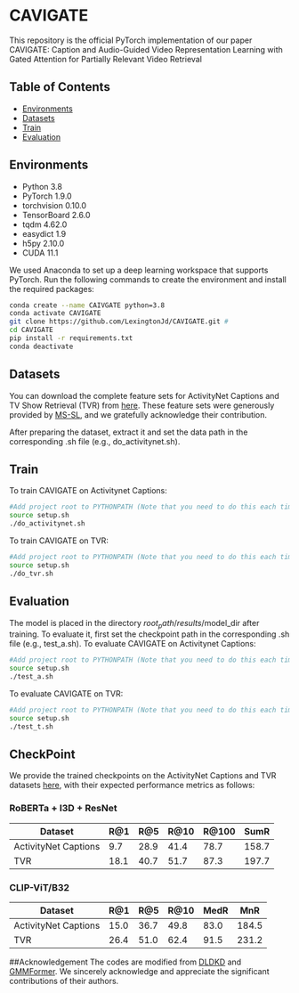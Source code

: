 # CAVIGATE
This repository is the official PyTorch implementation of our paper CAVIGATE: Caption and Audio-Guided Video Representation Learning with Gated Attention for Partially Relevant Video Retrieval

## Table of Contents
- [Environments](#environments)
- [Datasets](#Datasets)
- [Train](#Train)
- [Evaluation](#Evaluation)
## Environments
- Python 3.8  
- PyTorch 1.9.0  
- torchvision 0.10.0  
- TensorBoard 2.6.0  
- tqdm 4.62.0  
- easydict 1.9  
- h5py 2.10.0  
- CUDA 11.1

We used Anaconda to set up a deep learning workspace that supports PyTorch. Run the following commands to create the environment and install the required packages:
```bash
conda create --name CAIVGATE python=3.8
conda activate CAVIGATE
git clone https://github.com/LexingtonJd/CAVIGATE.git # 
cd CAVIGATE
pip install -r requirements.txt
conda deactivate
 ```

## Datasets
You can download the complete feature sets for ActivityNet Captions and TV Show Retrieval (TVR) from [here](https://drive.google.com/drive/folders/11dRUeXmsWU25VMVmeuHc9nffzmZhPJEj). These feature sets were generously provided by [MS-SL](https://github.com/HuiGuanLab/ms-sl), and we gratefully acknowledge their contribution.

After preparing the dataset, extract it and set the data path in the corresponding .sh file (e.g., do_activitynet.sh).

## Train
To train CAVIGATE on Activitynet Captions:
```bash
#Add project root to PYTHONPATH (Note that you need to do this each time you start a new session.)
source setup.sh
./do_activitynet.sh
 ```

To train CAVIGATE on TVR:
```bash
#Add project root to PYTHONPATH (Note that you need to do this each time you start a new session.)
source setup.sh
./do_tvr.sh
 ```
## Evaluation
The model is placed in the directory $root_path/results/$model_dir after training. To evaluate it, first set the checkpoint path in the corresponding .sh file (e.g., test_a.sh).
To evaluate CAVIGATE on Activitynet Captions:
```bash
#Add project root to PYTHONPATH (Note that you need to do this each time you start a new session.)
source setup.sh
./test_a.sh
 ```

To evaluate CAVIGATE on TVR:
```bash
#Add project root to PYTHONPATH (Note that you need to do this each time you start a new session.)
source setup.sh
./test_t.sh
 ```
## CheckPoint
We provide the trained checkpoints on the ActivityNet Captions and TVR datasets [here](https://drive.google.com/drive/folders/1F_XLEwJMO7oorxRoSakQGRhxyGnh_u-o?usp=drive_link), with their expected performance metrics as follows:
### RoBERTa + I3D + ResNet
| Dataset              | R@1  | R@5  | R@10 | R@100 | SumR |
|----------------------|------|------|------|------|------|
| ActivityNet Captions | 9.7 | 28.9 | 41.4 | 78.7 | 158.7 |
| TVR                  | 18.1 | 40.7 | 51.7 | 87.3 | 197.7 |

### CLIP-ViT/B32
| Dataset              | R@1  | R@5  | R@10  | MedR | MnR   |
|----------------------|------|------|-------|------|-------|
| ActivityNet Captions | 15.0 | 36.7 | 49.8  | 83.0 | 184.5 |
| TVR                  | 26.4 | 51.0 | 62.4  | 91.5 | 231.2 |

##Acknowledgement
The codes are modified from [DLDKD](https://github.com/HuiGuanLab/DL-DKD?tab=readme-ov-file#Reference) and [GMMFormer](https://github.com/huangmozhi9527/GMMFormer). We sincerely acknowledge and appreciate the significant contributions of their authors.
